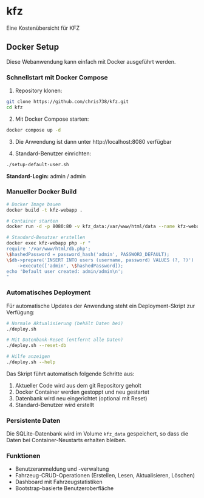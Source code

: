 # kfz
Eine Kostenübersicht für KFZ

## Docker Setup

Diese Webanwendung kann einfach mit Docker ausgeführt werden.

### Schnellstart mit Docker Compose

1. Repository klonen:
```bash
git clone https://github.com/chris738/kfz.git
cd kfz
```

2. Mit Docker Compose starten:
```bash
docker compose up -d
```

3. Die Anwendung ist dann unter http://localhost:8080 verfügbar

4. Standard-Benutzer einrichten:
```bash
./setup-default-user.sh
```

**Standard-Login:** admin / admin

### Manueller Docker Build

```bash
# Docker Image bauen
docker build -t kfz-webapp .

# Container starten
docker run -d -p 8080:80 -v kfz_data:/var/www/html/data --name kfz-webapp kfz-webapp

# Standard-Benutzer erstellen
docker exec kfz-webapp php -r "
require '/var/www/html/db.php';
\$hashedPassword = password_hash('admin', PASSWORD_DEFAULT);
\$db->prepare('INSERT INTO users (username, password) VALUES (?, ?)')
    ->execute(['admin', \$hashedPassword]);
echo 'Default user created: admin/admin\n';
"
```

### Automatisches Deployment

Für automatische Updates der Anwendung steht ein Deployment-Skript zur Verfügung:

```bash
# Normale Aktualisierung (behält Daten bei)
./deploy.sh

# Mit Datenbank-Reset (entfernt alle Daten)
./deploy.sh --reset-db

# Hilfe anzeigen
./deploy.sh --help
```

Das Skript führt automatisch folgende Schritte aus:
1. Aktueller Code wird aus dem git Repository geholt
2. Docker Container werden gestoppt und neu gestartet  
3. Datenbank wird neu eingerichtet (optional mit Reset)
4. Standard-Benutzer wird erstellt

### Persistente Daten

Die SQLite-Datenbank wird im Volume `kfz_data` gespeichert, so dass die Daten bei Container-Neustarts erhalten bleiben.

### Funktionen

- Benutzeranmeldung und -verwaltung
- Fahrzeug-CRUD-Operationen (Erstellen, Lesen, Aktualisieren, Löschen)
- Dashboard mit Fahrzeugstatistiken
- Bootstrap-basierte Benutzeroberfläche
